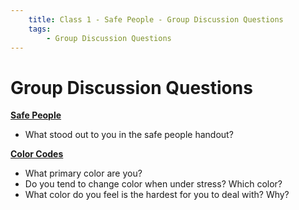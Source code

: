 ```yaml
---
    title: Class 1 - Safe People - Group Discussion Questions
    tags:
        - Group Discussion Questions
---
```

# Group Discussion Questions
**[Safe People](/changesthatheal/C1-SafePeople/SafePeople/)**

* What stood out to you in the safe people handout?

**[Color Codes](/changesthatheal/C1-SafePeople/ColorCode-Blue/)**

* What primary color are you?
* Do you tend to change color when under stress? Which color?
* What color do you feel is the hardest for you to deal with? Why?
